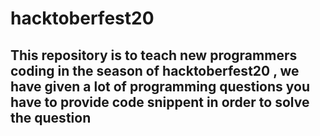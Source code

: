 # hacktoberfest20
<h2> This repository is to teach new programmers coding in the season of hacktoberfest20 , we have given a lot of programming questions you have to provide code snippent in order to solve the question <h2>
